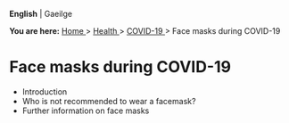 **English** |  Gaeilge 

**You are here:** [ Home ](/en/) > [ Health ](/en/health/) > [ COVID-19
](/en/health/covid19/) > Face masks during COVID-19

#  Face masks during COVID-19

  * Introduction 
  * Who is not recommended to wear a facemask? 
  * Further information on face masks 

